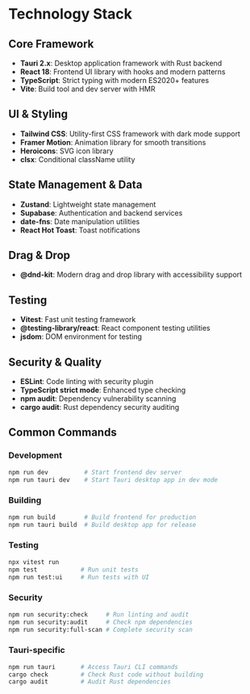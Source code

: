 # Technology Stack

## Core Framework
- **Tauri 2.x**: Desktop application framework with Rust backend
- **React 18**: Frontend UI library with hooks and modern patterns
- **TypeScript**: Strict typing with modern ES2020+ features
- **Vite**: Build tool and dev server with HMR

## UI & Styling
- **Tailwind CSS**: Utility-first CSS framework with dark mode support
- **Framer Motion**: Animation library for smooth transitions
- **Heroicons**: SVG icon library
- **clsx**: Conditional className utility

## State Management & Data
- **Zustand**: Lightweight state management
- **Supabase**: Authentication and backend services
- **date-fns**: Date manipulation utilities
- **React Hot Toast**: Toast notifications

## Drag & Drop
- **@dnd-kit**: Modern drag and drop library with accessibility support

## Testing
- **Vitest**: Fast unit testing framework
- **@testing-library/react**: React component testing utilities
- **jsdom**: DOM environment for testing

## Security & Quality
- **ESLint**: Code linting with security plugin
- **TypeScript strict mode**: Enhanced type checking
- **npm audit**: Dependency vulnerability scanning
- **cargo audit**: Rust dependency security auditing

## Common Commands

### Development
```bash
npm run dev          # Start frontend dev server
npm run tauri dev    # Start Tauri desktop app in dev mode
```

### Building
```bash
npm run build        # Build frontend for production
npm run tauri build  # Build desktop app for release
```

### Testing
```bash
npx vitest run 
npm test            # Run unit tests
npm run test:ui     # Run tests with UI
```

### Security
```bash
npm run security:check     # Run linting and audit
npm run security:audit     # Check npm dependencies
npm run security:full-scan # Complete security scan
```

### Tauri-specific
```bash
npm run tauri       # Access Tauri CLI commands
cargo check         # Check Rust code without building
cargo audit         # Audit Rust dependencies
```